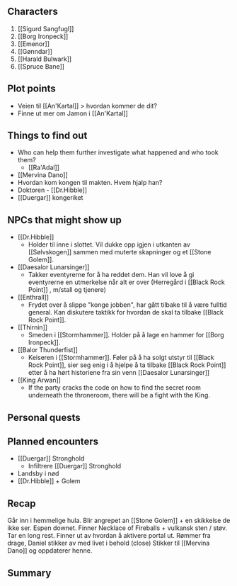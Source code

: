 ## Characters
1. [[Sigurd Sangfugl]] 
2. [[Borg Ironpeck]] 
3. [[Emenor]] 
4. [[Gønndar]] 
5. [[Harald Bulwark]] 
6. [[Spruce Bane]]

## Plot points
- Veien til [[An'Kartal]] > hvordan kommer de dit? 
- Finne ut mer om Jamon i [[An'Kartal]]

## Things to find out
- Who can help them further investigate what happened and who took them?
  - [[Ra'Adal]] 
- [[Mervina Dano]]
- Hvordan kom kongen til makten. Hvem hjalp han?
- Doktoren - [[Dr.Hibble]] 
- [[Duergar]] kongeriket

## NPCs that might show up
- [[Dr.Hibble]] 
	- Holder til inne i slottet. Vil dukke opp igjen i utkanten av [[Sølvskogen]] sammen med muterte skapninger og et [[Stone Golem]].
- [[Daesalor Lunarsinger]] 
	- Takker eventyrerne for å ha reddet dem. Han vil love å gi eventyrerne en utmerkelse når alt er over (Herregård i [[Black Rock Point]] , m/stall og tjenere)
- [[Enthrall]] 
	- Frydet over å slippe "konge jobben", har gått tilbake til å være fulltid general. Kan diskutere taktikk for hvordan de skal ta tilbake [[Black Rock Point]].
- [[Thirnin]]  
	- Smeden i [[Stormhammer]]. Holder på å lage en hammer for [[Borg Ironpeck]].
- [[Balor Thunderfist]] 
	- Keiseren i [[Stormhammer]]. Føler på å ha solgt utstyr til [[Black Rock Point]], sier seg enig i å hjelpe å ta tilbake [[Black Rock Point]] etter å ha hørt historiene fra sin venn [[Daesalor Lunarsinger]] 
- [[King Arwan]] 
	- If the party cracks the code on how to find the secret room underneath the throneroom, there will be a fight with the King.
## Personal quests



## Planned encounters 

- [[Duergar]] Stronghold
	- Infiltrere [[Duergar]] Stronghold
- Landsby i nød
- [[Dr.Hibble]] + Golem



## Recap 

Går inn i hemmelige hula.
Blir angrepet an [[Stone Golem]] + en skikkelse de ikke ser.
Espen downet.
Finner Necklace of Fireballs + vulkansk sten / støv.
Tar en long rest.
Finner ut av hvordan å aktivere portal ut.
Rømmer fra drage, Daniel stikker av med livet i behold (close)
Stikker til [[Mervina Dano]] og oppdaterer henne.

## Summary 

